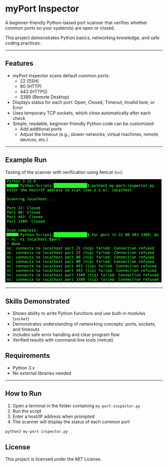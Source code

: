 # myPort Inspector

A beginner-friendly Python-based port scanner that verifies whether common ports on your system(s) are open or closed.

This project demonstrates Python basics, networking knowledge, and safe coding practices.

---

## Features

- myPort Inspector scans default common ports:
  - 22 (SSH)
  - 80 (HTTP)
  - 443 (HTTPS)
  - 3389 (Remote Desktop)
- Displays status for each port: Open, Closed, Timeout, Invalid host, or Error
- Uses temporary TCP sockets, which close automatically after each check
- Simple, readable, beginner-friendly Python code can be customized:
  - Add additional ports
  - Adjust the timeout (e.g., slower networks, virtual machines, remote devices, etc.)

---

## Example Run

Testing of the scanner with verification using Netcat (`nc`):

<img src="my-port-inspector-test.png" alt="myPort Inspector Functional Validation" width="500">

---

## Skills Demonstrated

- Shows ability to write Python functions and use built-in modules (`socket`)
- Demonstrates understanding of networking concepts: ports, sockets, and timeouts
- Includes safe error handling and clear program flow
- Verified results with command-line tools (netcat)

## Requirements

- Python 3.x
- No external libraries needed

---

## How to Run

1. Open a terminal in the folder containing `my-port-inspector.py`
2. Run the script
3. Enter a host/IP address when prompted
4. The scanner will display the status of each common port

```bash
python3 my-port-inspector.py
```

## License

This project is licensed under the MIT License.
